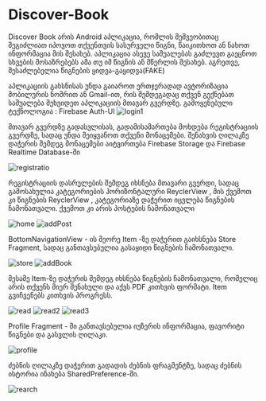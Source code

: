 # Discover-Book

Discover Book არის Android აპლიკაცია, რომლის მეშვეობითაც შეგიძლიათ იპოვოთ თქვენთვის სასურველი წიგნი, წაიკითხოთ ან ნახოთ ინფორმაცია მის შესახებ.
აპლიკაცია ასევე საშუალებას გაძლევთ გაეცნოთ სხვების მოსაზრებებს ამა თუ იმ წიგნის ან მწერლის შესახებ. აგრეთვე, შესაძლებელია წიგნების ყიდვა-გაყიდვა(FAKE) 

აპლიკაციის გახსნისას უნდა გაიაროთ ერთჯერადად ავტორიზაცია მობილურის ნომრით ან Gmail-ით, რის შემდეგადაც თქვენ გექნებათ საშუალება შეხვიდეთ აპლიკაციის მთავარ გვერდზე. 
გამოყენებული ტექნოლოგია : Firebase Auth-UI
![login1](https://user-images.githubusercontent.com/44478420/87655235-0a81e580-c769-11ea-9eba-d079185c882a.png)


მთავარ გვერდზე გადასვლისას, გადამისამართება მოხდება რეგისტრაციის გვერდზე, სადაც უნდა შეიყვანოთ თქვენი მონაცემები.
შენახვის ღილაკზე დაჭერის შემდეგ მონაცემები აიტვირთება Firebase Storage და Firebase Realtime Database-ში

![registratio](https://user-images.githubusercontent.com/44478420/87655555-78c6a800-c769-11ea-96e2-efaba59bfae1.png)

რეგისტრაციის დასრულების შემდეგ იხსნება მთავარი გვერდი, სადაც გამოსახულია კატეგორიების ჰორიზონტალური ReyclerView , მის ქვემოთ კი წიგნების ReyclerView , კატეგორიაზე დაჭერით იცვლება წიგნების ჩამონათვალი.
ქვემოთ კი არის პოსტების ჩამონათვალი

![home](https://user-images.githubusercontent.com/44478420/87655634-9136c280-c769-11ea-9c95-2a8e60f45fc2.png)
![addPost](https://user-images.githubusercontent.com/44478420/87655661-98f66700-c769-11ea-8fee-d9927c01b752.png)


BottomNavigationView - ის მეორე Item -ზე დაჭერით გაიხსნება Store Fragment, სადაც განთავსებულია გასაყიდი წიგნების ჩამონათვალი.

![store](https://user-images.githubusercontent.com/44478420/87655745-b0cdeb00-c769-11ea-9aff-98a0e1957be7.png)
![addBook](https://user-images.githubusercontent.com/44478420/87655753-b297ae80-c769-11ea-8198-db1a85f40aac.png)


მესამე Item-ზე დაჭერის შემდეგ იხსნება წიგნების ჩამონათვალი, რომელიც არის თქვენს მიერ შენახული და აქვს PDF კითხვის ფორმატი. Item გვიჩვენებს კითხვის პროგრესს.

![read](https://user-images.githubusercontent.com/44478420/87655810-c17e6100-c769-11ea-8db6-0adc55b38135.png)
![read2](https://user-images.githubusercontent.com/44478420/87655816-c3482480-c769-11ea-8e52-40f3004b9e92.png)
![read3](https://user-images.githubusercontent.com/44478420/87655826-c511e800-c769-11ea-9116-1c0c6f207700.png)


Profile Fragment - ში განთავსებულია იუზერის ინფორმაცია, ფავორიტი წიგნები და გასვლის ღილაკი.

![profile](https://user-images.githubusercontent.com/44478420/87655904-db1fa880-c769-11ea-857d-d45e69d3a743.png)



ძებნის ღილაკზე დაჭერით გადადის ძებნის ფრაგმენტზე, სადაც ძებნის ისტორია ინახება SharedPreference-ში.

![rearch](https://user-images.githubusercontent.com/44478420/87655958-ea9ef180-c769-11ea-9c2c-0fe80ef8e457.png)
